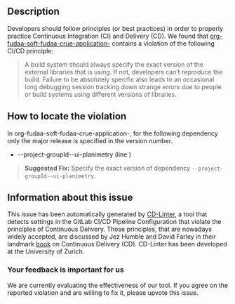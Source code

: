 
## Description
Developers should follow principles (or best practices) in order to properly practice Continuous Integration (CI) and Delivery (CD).
We found that [org-fudaa-soft-fudaa-crue-application-](https://gitlab.com/fudaa/fudaa-crue/blob/master/.gitlab-ci.yml) contains a violation of the following CI/CD principle:

> A build system should always specify the exact version of the external libraries that is using.
If not, developers can’t reproduce the build. Failure to be absolutely specific also leads to an occasional long debugging session tracking down strange errors due to people or build systems using different versions of libraries.

## How to locate the violation

In org-fudaa-soft-fudaa-crue-application-, for the following dependency only the major release is specified in the version number.

* --project-groupId--ui-planimetry (line )

> **Suggested Fix:** Specify the exact version of dependency `--project-groupId--ui-planimetry`.

## Information about this issue

This issue has been automatically generated by [CD-Linter](https://gitlab.com/Jancso/configuration-analytics), a tool that detects settings in the GitLab CI/CD Pipeline Configuration that violate the principles of Continuous Delivery. Those principles, that are nowadays widely accepted, are discussed by Jez Humble and David Farley in their landmark [book](https://www.oreilly.com/library/view/continuous-delivery-reliable/9780321670250/) on Continuous Delivery (CD). CD-Linter has been developed at the University of Zurich.

### Your feedback is important for us
We are currently evaluating the effectiveness of our tool. If you agree on the reported violation and are willing to fix it, please upvote this issue.